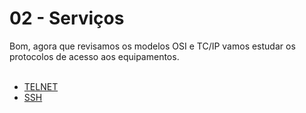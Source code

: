 # 02 - Serviços

Bom, agora que revisamos os modelos OSI e TC/IP vamos estudar os protocolos de acesso aos equipamentos. <br></br>

* [TELNET](01_telnet/README.md)
* [SSH](02_ssh/README.md)

